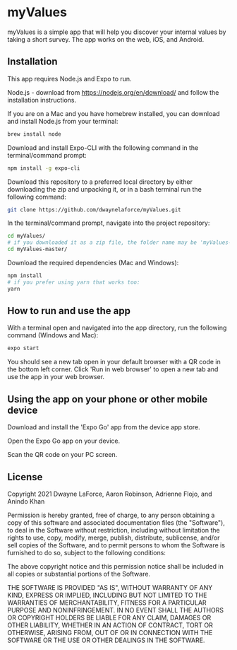 # myValues

myValues is a simple app that will help you discover your internal values by taking a short survey.  The app works on the web, iOS, and Android.


## Installation

This app requires Node.js and Expo to run.

Node.js - download from https://nodejs.org/en/download/ and follow the installation instructions.

If you are on a Mac and you have homebrew installed, you can download and install Node.js from your terminal:

```bash
brew install node
```

Download and install Expo-CLI with the following command in the terminal/command prompt:

```bash
npm install -g expo-cli
```

Download this repository to a preferred local directory by either downloading the zip and unpacking it, or in a bash terminal run the following command:

```bash
git clone https://github.com/dwaynelaforce/myValues.git
```

In the terminal/command prompt, navigate into the project repository:

```bash
cd myValues/
# if you downloaded it as a zip file, the folder name may be 'myValues-master'
cd myValues-master/
```

Download the required dependencies (Mac and Windows):

```bash
npm install
# if you prefer using yarn that works too:
yarn
```

## How to run and use the app

With a terminal open and navigated into the app directory, run the following command (Windows and Mac):

```bash
expo start
```

You should see a new tab open in your default browser with a QR code in the bottom left corner.  Click 'Run in web browser' to open a new tab and use the app in your web browser.

## Using the app on your phone or other mobile device

Download and install the 'Expo Go' app from the device app store.

Open the Expo Go app on your device.

Scan the QR code on your PC screen.

## License

Copyright 2021 Dwayne LaForce, Aaron Robinson, Adrienne Flojo, and Anindo Khan

Permission is hereby granted, free of charge, to any person obtaining a copy of this software and associated documentation files (the "Software"), to deal in the Software without restriction, including without limitation the rights to use, copy, modify, merge, publish, distribute, sublicense, and/or sell copies of the Software, and to permit persons to whom the Software is furnished to do so, subject to the following conditions:

The above copyright notice and this permission notice shall be included in all copies or substantial portions of the Software.

THE SOFTWARE IS PROVIDED "AS IS", WITHOUT WARRANTY OF ANY KIND, EXPRESS OR IMPLIED, INCLUDING BUT NOT LIMITED TO THE WARRANTIES OF MERCHANTABILITY, FITNESS FOR A PARTICULAR PURPOSE AND NONINFRINGEMENT. IN NO EVENT SHALL THE AUTHORS OR COPYRIGHT HOLDERS BE LIABLE FOR ANY CLAIM, DAMAGES OR OTHER LIABILITY, WHETHER IN AN ACTION OF CONTRACT, TORT OR OTHERWISE, ARISING FROM, OUT OF OR IN CONNECTION WITH THE SOFTWARE OR THE USE OR OTHER DEALINGS IN THE SOFTWARE.